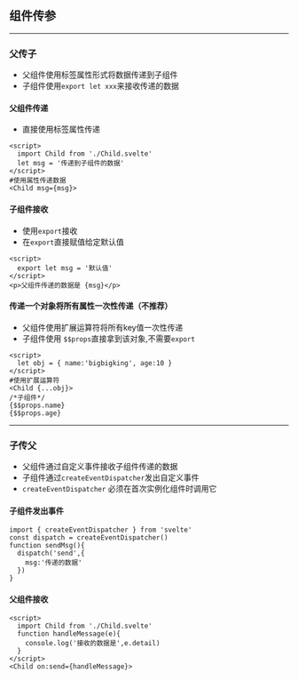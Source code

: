 ## 组件传参
---
### 父传子
* 父组件使用标签属性形式将数据传递到子组件
* 子组件使用`export let xxx`来接收传递的数据

#### 父组件传递
  * 直接使用标签属性传递
```svelte{6}
<script>
  import Child from './Child.svelte'
  let msg = '传递到子组件的数据'
</script>
#使用属性传递数据
<Child msg={msg}>
```
#### 子组件接收
  * 使用`export`接收
  * 在`export`直接赋值给定默认值
```svelte{2}
<script>
  export let msg = '默认值'
</script>
<p>父组件传递的数据是 {msg}</p>
```
#### 传递一个对象将所有属性一次性传递（不推荐）
  * 父组件使用扩展运算符将所有key值一次性传递
  * 子组件使用 `$$props`直接拿到该对象,不需要`export`
```svelte{2,5,7,8}
<script>
  let obj = { name:'bigbigking', age:10 }
</script>
#使用扩展运算符
<Child {...obj}>
/*子组件*/
{$$props.name}
{$$props.age}
```

---
### 子传父
* 父组件通过自定义事件接收子组件传递的数据
* 子组件通过`createEventDispatcher`发出自定义事件
* `createEventDispatcher` 必须在首次实例化组件时调用它

#### 子组件发出事件
```svelte{2,4-6}
import { createEventDispatcher } from 'svelte'
const dispatch = createEventDispatcher()
function sendMsg(){
  dispatch('send',{
    msg:'传递的数据'
  })
}
```
#### 父组件接收
```svelte{3-5,7}
<script>
  import Child from './Child.svelte'
  function handleMessage(e){
    console.log('接收的数据是',e.detail)
  }
</script>
<Child on:send={handleMessage}>
```
